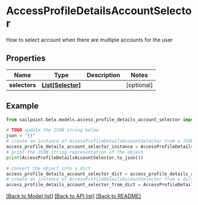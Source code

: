 # AccessProfileDetailsAccountSelector

How to select account when there are multiple accounts for the user

## Properties

Name | Type | Description | Notes
------------ | ------------- | ------------- | -------------
**selectors** | [**List[Selector]**](Selector.md) |  | [optional] 

## Example

```python
from sailpoint.beta.models.access_profile_details_account_selector import AccessProfileDetailsAccountSelector

# TODO update the JSON string below
json = "{}"
# create an instance of AccessProfileDetailsAccountSelector from a JSON string
access_profile_details_account_selector_instance = AccessProfileDetailsAccountSelector.from_json(json)
# print the JSON string representation of the object
print(AccessProfileDetailsAccountSelector.to_json())

# convert the object into a dict
access_profile_details_account_selector_dict = access_profile_details_account_selector_instance.to_dict()
# create an instance of AccessProfileDetailsAccountSelector from a dict
access_profile_details_account_selector_from_dict = AccessProfileDetailsAccountSelector.from_dict(access_profile_details_account_selector_dict)
```
[[Back to Model list]](../README.md#documentation-for-models) [[Back to API list]](../README.md#documentation-for-api-endpoints) [[Back to README]](../README.md)


